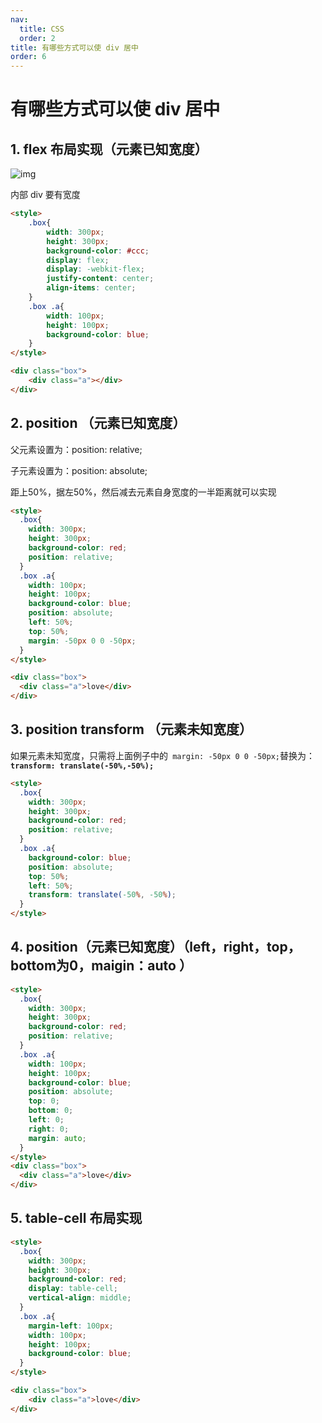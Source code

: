 ```yaml
---
nav:
  title: CSS
  order: 2
title: 有哪些方式可以使 div 居中
order: 6
---
```


# 有哪些方式可以使 div 居中

## 1. flex 布局实现（元素已知宽度）

![img](http://wuxiao-tech-doc.oss-cn-hangzhou.aliyuncs.com/2022-02-18-114024.jpg)

内部 div 要有宽度

```html
<style>        
    .box{            
        width: 300px;            
        height: 300px;           
        background-color: #ccc;            
        display: flex;            
        display: -webkit-flex;            
        justify-content: center;            
        align-items: center;        
    }        
    .box .a{            
        width: 100px;            
        height: 100px;            
        background-color: blue;        
    }    
</style>

<div class="box">        
    <div class="a"></div>    
</div>
```

## 2. position （元素已知宽度）

父元素设置为：position: relative;

子元素设置为：position: absolute;

距上50%，据左50%，然后减去元素自身宽度的一半距离就可以实现

```html
<style>        
  .box{            
    width: 300px;            
    height: 300px;            
    background-color: red;            
    position: relative;        
  }        
  .box .a{            
    width: 100px;            
    height: 100px;            
    background-color: blue;            
    position: absolute;            
    left: 50%;            
    top: 50%;            
    margin: -50px 0 0 -50px;        
  }    
</style>

<div class="box">        
  <div class="a">love</div>    
</div>
```

## 3. position transform （元素未知宽度）

如果元素未知宽度，只需将上面例子中的` margin: -50px 0 0 -50px;`替换为：**`transform: translate(-50%,-50%);`**

```html
<style>        
  .box{            
    width: 300px;            
    height: 300px;            
    background-color: red;            
    position: relative;        
  }        
  .box .a{            
    background-color: blue;            
    position: absolute;            
    top: 50%;            
    left: 50%;            
    transform: translate(-50%, -50%);        
  }    
</style>
```

## 4. position（元素已知宽度）（left，right，top，bottom为0，maigin：auto ）

```html
<style>        
  .box{            
    width: 300px;            
    height: 300px;           
    background-color: red;            
    position: relative;        
  }        
  .box .a{            
    width: 100px;            
    height: 100px;            
    background-color: blue;            
    position: absolute;            
    top: 0;            
    bottom: 0;            
    left: 0;            
    right: 0;            
    margin: auto;        
  }    
</style>
<div class="box">        
  <div class="a">love</div>    
</div>
```

## 5. table-cell 布局实现

```html
<style>        
  .box{            
    width: 300px;            
    height: 300px;            
    background-color: red;            
    display: table-cell;            
    vertical-align: middle;                    
  }        
  .box .a{            
    margin-left: 100px;            
    width: 100px;            
    height: 100px;            
    background-color: blue;        
  }    
</style>

<div class="box">         
	<div class="a">love</div>    
</div>
```

